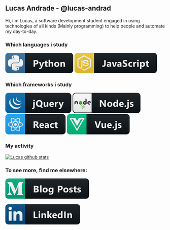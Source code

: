 ## Lucas Andrade - @lucas-andrad

Hi, i'm Lucas, a software development student engaged in using technologies of all kinds (Mainly programming) to help people and automate my day-to-day.


### Which languages i study

<!-- Badges creator: https://github.com/MikeCodesDotNET/ColoredBadges -->
![Language1](https://raw.githubusercontent.com/8bithemant/8bithemant/master/svg/dev/languages/python.svg)
![Language2](https://raw.githubusercontent.com/MikeCodesDotNET/ColoredBadges/master/svg/dev/languages/js.svg)


### Which frameworks i study

<!-- Badges creator: https://github.com/MikeCodesDotNET/ColoredBadges -->
![Framework1](https://raw.githubusercontent.com/MikeCodesDotNET/ColoredBadges/master/svg/dev/frameworks/jquery.svg)
![Framework2](https://raw.githubusercontent.com/MikeCodesDotNET/ColoredBadges/master/svg/dev/frameworks/nodejs.svg)
![Framework3](https://raw.githubusercontent.com/MikeCodesDotNET/ColoredBadges/master/svg/dev/frameworks/react.svg)
![Framework4](https://raw.githubusercontent.com/MikeCodesDotNET/ColoredBadges/master/svg/dev/frameworks/vue.svg)


### My activity

<!-- Card stats project: https://github.com/anuraghazra/github-readme-statshttps://github.com/anuraghazra/github-readme-stats  -->
[![Lucas github stats](https://github-readme-stats.vercel.app/api?username=lucas-andrad)](https://github.com/lucas-andrad/github-readme-stats)

### To see more, find me elsewhere:

<!-- Badges creator: https://github.com/MikeCodesDotNET/ColoredBadges -->
<a target="_blank" href="https://andradelucas.medium.com/"> ![Medium](https://raw.githubusercontent.com/MikeCodesDotNET/ColoredBadges/master/svg/blogs/medium.svg) </a>

<a target="_blank" href="https://www.linkedin.com/in/lucasandradesouza/">![Linkedin](https://raw.githubusercontent.com/MikeCodesDotNET/ColoredBadges/master/svg/social/linkedin.svg)
 </a>


